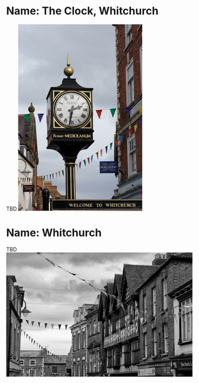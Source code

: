 # Name: The Clock, Whitchurch

TBD
![](../1shropshire/assets/images/places/2019-10-12_13_40_14_DSC_5383_DxO.jpg)

# Name: Whitchurch

TBD
![](../1shropshire/assets/images/places/2019-10-12_14_39_35_DSC_5384_DxO_bw.jpg)
